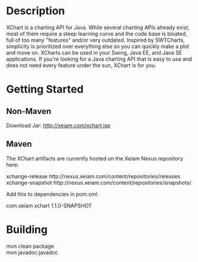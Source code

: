 Description
===============

XChart is a charting API for Java. While several charting APIs already
exist, most of them require a steep learning curve and the code base
is bloated, full of too many "features" and/or very outdated. 
Inspired by SWTCharts, simplicity is prioritized over everything else 
so you can quickly make a plot and move on. XCharts can be used in
your Swing, Java EE, and Java SE applications. If you're looking for
a Java charting API that is easy to use and does not need every feature
under the sun, XChart is for you.

Getting Started
===============

Non-Maven
---------
Download Jar: http://xeiam.com/xchart.jsp

Maven
-----
The XChart artifacts are currently hosted on the Xeiam Nexus repository here:

  <repositories>
    <repository>
      <id>xchange-release</id>
      <releases/>
      <url>http://nexus.xeiam.com/content/repositories/releases</url>
    </repository>
    <repository>
      <id>xchange-snapshot</id>
      <snapshots/>
      <url>http://nexus.xeiam.com/content/repositories/snapshots/</url>
    </repository>
  </repositories>
  
Add this to dependencies in pom.xml:

  <dependency>
    <groupId>com.xeiam</groupId>
    <artifactId>xchart</artifactId>
    <version>1.1.0-SNAPSHOT</version>
  </dependency>

Building
===============
mvn clean package  
mvn javadoc:javadoc  